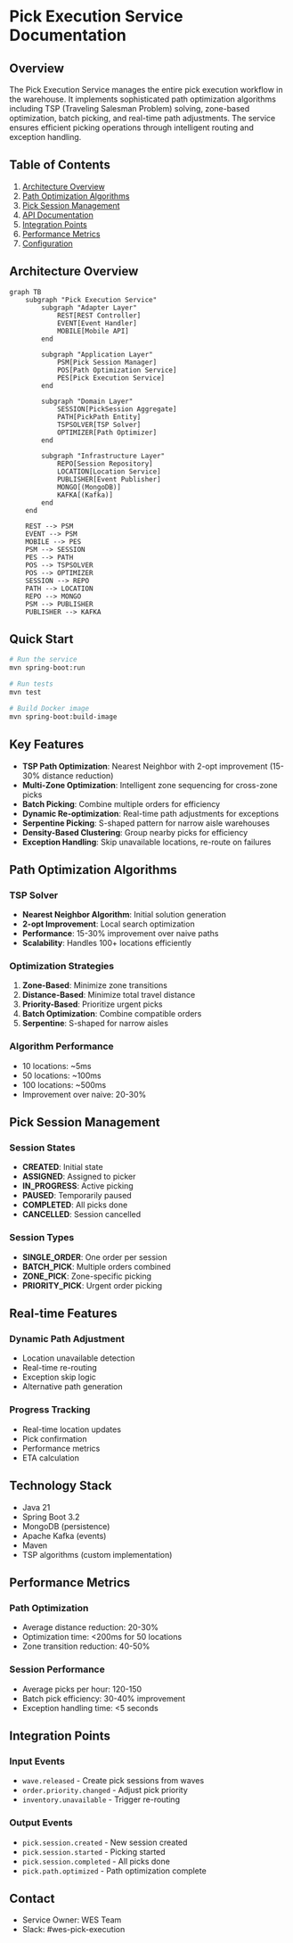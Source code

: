 # Pick Execution Service Documentation

## Overview

The Pick Execution Service manages the entire pick execution workflow in the warehouse. It implements sophisticated path optimization algorithms including TSP (Traveling Salesman Problem) solving, zone-based optimization, batch picking, and real-time path adjustments. The service ensures efficient picking operations through intelligent routing and exception handling.

## Table of Contents

1. [Architecture Overview](#architecture-overview)
2. [Path Optimization Algorithms](#path-optimization-algorithms)
3. [Pick Session Management](#pick-session-management)
4. [API Documentation](#api-documentation)
5. [Integration Points](#integration-points)
6. [Performance Metrics](#performance-metrics)
7. [Configuration](#configuration)

## Architecture Overview

```mermaid
graph TB
    subgraph "Pick Execution Service"
        subgraph "Adapter Layer"
            REST[REST Controller]
            EVENT[Event Handler]
            MOBILE[Mobile API]
        end

        subgraph "Application Layer"
            PSM[Pick Session Manager]
            POS[Path Optimization Service]
            PES[Pick Execution Service]
        end

        subgraph "Domain Layer"
            SESSION[PickSession Aggregate]
            PATH[PickPath Entity]
            TSPSOLVER[TSP Solver]
            OPTIMIZER[Path Optimizer]
        end

        subgraph "Infrastructure Layer"
            REPO[Session Repository]
            LOCATION[Location Service]
            PUBLISHER[Event Publisher]
            MONGO[(MongoDB)]
            KAFKA[(Kafka)]
        end
    end

    REST --> PSM
    EVENT --> PSM
    MOBILE --> PES
    PSM --> SESSION
    PES --> PATH
    POS --> TSPSOLVER
    POS --> OPTIMIZER
    SESSION --> REPO
    PATH --> LOCATION
    REPO --> MONGO
    PSM --> PUBLISHER
    PUBLISHER --> KAFKA
```

## Quick Start

```bash
# Run the service
mvn spring-boot:run

# Run tests
mvn test

# Build Docker image
mvn spring-boot:build-image
```

## Key Features

- **TSP Path Optimization**: Nearest Neighbor with 2-opt improvement (15-30% distance reduction)
- **Multi-Zone Optimization**: Intelligent zone sequencing for cross-zone picks
- **Batch Picking**: Combine multiple orders for efficiency
- **Dynamic Re-optimization**: Real-time path adjustments for exceptions
- **Serpentine Picking**: S-shaped pattern for narrow aisle warehouses
- **Density-Based Clustering**: Group nearby picks for efficiency
- **Exception Handling**: Skip unavailable locations, re-route on failures

## Path Optimization Algorithms

### TSP Solver
- **Nearest Neighbor Algorithm**: Initial solution generation
- **2-opt Improvement**: Local search optimization
- **Performance**: 15-30% improvement over naive paths
- **Scalability**: Handles 100+ locations efficiently

### Optimization Strategies
1. **Zone-Based**: Minimize zone transitions
2. **Distance-Based**: Minimize total travel distance
3. **Priority-Based**: Prioritize urgent picks
4. **Batch Optimization**: Combine compatible orders
5. **Serpentine**: S-shaped for narrow aisles

### Algorithm Performance
- 10 locations: ~5ms
- 50 locations: ~100ms
- 100 locations: ~500ms
- Improvement over naive: 20-30%

## Pick Session Management

### Session States
- **CREATED**: Initial state
- **ASSIGNED**: Assigned to picker
- **IN_PROGRESS**: Active picking
- **PAUSED**: Temporarily paused
- **COMPLETED**: All picks done
- **CANCELLED**: Session cancelled

### Session Types
- **SINGLE_ORDER**: One order per session
- **BATCH_PICK**: Multiple orders combined
- **ZONE_PICK**: Zone-specific picking
- **PRIORITY_PICK**: Urgent order picking

## Real-time Features

### Dynamic Path Adjustment
- Location unavailable detection
- Real-time re-routing
- Exception skip logic
- Alternative path generation

### Progress Tracking
- Real-time location updates
- Pick confirmation
- Performance metrics
- ETA calculation

## Technology Stack

- Java 21
- Spring Boot 3.2
- MongoDB (persistence)
- Apache Kafka (events)
- Maven
- TSP algorithms (custom implementation)

## Performance Metrics

### Path Optimization
- Average distance reduction: 20-30%
- Optimization time: <200ms for 50 locations
- Zone transition reduction: 40-50%

### Session Performance
- Average picks per hour: 120-150
- Batch pick efficiency: 30-40% improvement
- Exception handling time: <5 seconds

## Integration Points

### Input Events
- `wave.released` - Create pick sessions from waves
- `order.priority.changed` - Adjust pick priority
- `inventory.unavailable` - Trigger re-routing

### Output Events
- `pick.session.created` - New session created
- `pick.session.started` - Picking started
- `pick.session.completed` - All picks done
- `pick.path.optimized` - Path optimization complete

## Contact

- Service Owner: WES Team
- Slack: #wes-pick-execution